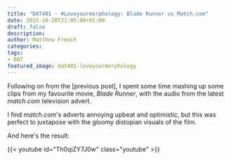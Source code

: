 ```yaml
---
title: "DAT401 - #Loveyourmorphology: Blade Runner vs Match.com"
date: 2015-10-20T21:05:00+01:00
draft: false
description: 
author: Matthew French
categories:
tags:
- DAT
featured_image: dat401-loveyourmorphology
---
```


Following on from the [previous post], I spent some time mashing up some clips from my favourite movie, _Blade Runner_, with the audio from the latest _match.com_ television advert.

I find _match.com_'s adverts annoying upbeat and optimistic, but this was perfect to juxtapose with the gloomy distopian visuals of the film.

And here's the result:

<!--more-->

{{< youtube id="Th0qiZY7J0w" class="youtube" >}}
